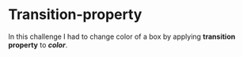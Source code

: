 # Transition-property

In this challenge I had to change color of a box by applying **transition property** to
***color***.